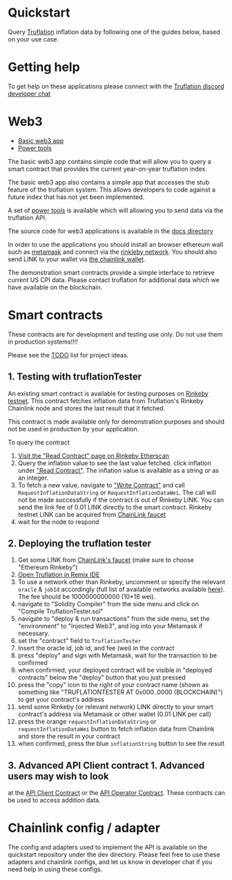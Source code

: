 # Quickstart

Query [Truflation](http://www.truflation.com) inflation data by
following one of the guides below, based on your use case.

# Getting help

To get help on these applications please connect with the [Truflation discord developer chat](https://discord.com/channels/967280164071407666/968071680360587264)

# Web3
* [Basic web3 app](https://truflation.github.io/quickstart/)
* [Power tools](https://truflation.github.io/quickstart/power-tools.html)

The basic web3 app contains simple code that will allow you to query a
smart contract that provides the current year-on-year truflation
index.

The basic web3 app also contains a simple app that accesses the stub
feature of the truflation system.  This allows developers to code
against a future index that has not yet been implemented.

A set of [power
tools](https://truflation.github.io/quickstart/power-tools.html) is
available which will allowing you to send data via the truflation API.

The source code for web3 applications is available in the [docs
directory](https://github.com/truflation/quickstart/tree/main/docs)

In order to use the applications you should install an browser
ethereum wall such as [metamask](http://metamask.io) and connect via
the [rinkleby
network](https://gist.github.com/tschubotz/8047d13a2d2ac8b2a9faa3a74970c7ef).
You should also send LINK to your wallet via [the chainlink
wallet](https://faucets.chain.link/).

The demonstration smart contracts provide a simple interface to
retrieve current US CPI data.  Please contact truflation for
additional data which we have available on the blockchain.

# Smart contracts

These contracts are for development and testing use only.  Do not use them in production systems!!!!

Please see the [TODO](TODO.md) list for project ideas.

## 1. Testing with truflationTester

An existing smart contract is available for testing purposes on [Rinkeby testnet](https://rinkeby.etherscan.io/address/0x79053120810FdDf61ceFB781fc898D1cf52A44a0). This contract fetches inflation data from Truflation's Rinkeby Chainlink node and stores the last result that it fetched.

This contract is made available only for demonstration purposes and should not be used in production by your application.

To query the contract
1. [Visit the "Read Contract" page on Rinkeby Etherscan](https://rinkeby.etherscan.io/address/0x79053120810FdDf61ceFB781fc898D1cf52A44a0#readContract)
2. Query the inflation value to see the last value fetched. click inflation under ["Read Contract"](https://rinkeby.etherscan.io/address/0x79053120810FdDf61ceFB781fc898D1cf52A44a0#readContract).  The inflation value is available as a string or as an integer.
3. To fetch a new value, navigate to ["Write Contract"](https://rinkeby.etherscan.io/address/0x79053120810FdDf61ceFB781fc898D1cf52A44a0) and call `RequestInflationDataString` or `RequestInflationDataWei`. The call will not be made successfully if the contract is out of Rinkeby LINK. You can send the link fee of 0.01 LINK directly to the smart contract. Rinkeby testnet LINK
   can be acquired from [ChainLink faucet](https://faucets.chain.link/)
4. wait for the node to respond


## 2. Deploying the truflation tester

1. Get some LINK from [ChainLink's faucet](https://faucets.chain.link/) (make sure to choose "Ethereum Rinkeby")
2. [Open Truflation in Remix IDE](https://remix.ethereum.org/#url=https://raw.githubusercontent.com/truflation/quickstart/main/TruflationTester.sol)
3. To use a network other than Rinkeby, uncomment or specify the relevant `oracle` & `jobId` accordingly (full list of available networks available  [here](https://github.com/truflation/quickstart/blob/main/README.md)).  The fee should be 1000000000000 (10*16 wei).
4. navigate to "Solidity Compiler" from the side menu and click on "Compile TruflationTester.sol"
5. navigate to "deploy & run transactions" from the side menu, set the "environment" to "Injected Web3", and log into your Metamask if necessary.
6. set the "contract" field to `TruflationTester`
7. Insert the oracle id, job id, and fee (wei) in the contract
8. press "deploy" and sign with Metamask, wait for the transaction to be confirmed
9. when confirmed, your deployed contract will be visible in "deployed contracts" below the "deploy" button that you just pressed
10. press the "copy" icon to the right of your contract name (shown as something like "TRUFLATIONTESTER AT 0x000..0000 (BLOCKCHAIN)") to get your contract's address
11. send some Rinkeby (or relevant network) LINK directly to your smart contract's address via Metamask or other wallet (0.01 LINK per call)
12. press the orange `requestInflationDataString` or `requestInflationDataWei` button to fetch inflation data from Chainlink and store the result in your contract
13. when confirmed, press the blue `inflationString` button to see the result

## 3. Advanced API Client contract 1. Advanced users may wish to look
at the [API Client
Contract](https://remix.ethereum.org/#url=https://raw.githubusercontent.com/truflation/quickstart/main/Client.sol)
or the [API Operator
Contract](https://remix.ethereum.org/#url=https://raw.githubusercontent.com/truflation/quickstart/main/Operator.sol). These
contracts can be used to access addition data.

# Chainlink config / adapter

The config and adapters used to implement the API is available on the
quickstart repository under the dev directory.  Please feel free to
use these adapters and chainlink configs, and let us know in developer
chat if you need help in using these configs.

